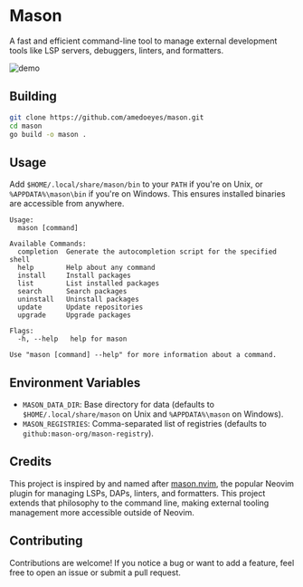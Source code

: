 # Mason

A fast and efficient command-line tool to manage external development tools like LSP servers, debuggers, linters, and formatters.

![demo](https://github.com/user-attachments/assets/2c9aab56-edaa-4972-b24d-24c3a722c844)

## Building

```sh
git clone https://github.com/amedoeyes/mason.git
cd mason
go build -o mason .
```

## Usage

Add `$HOME/.local/share/mason/bin` to your `PATH` if you're on Unix, or `%APPDATA%\mason\bin` if you're on Windows. This ensures installed binaries are accessible from anywhere.

```
Usage:
  mason [command]

Available Commands:
  completion  Generate the autocompletion script for the specified shell
  help        Help about any command
  install     Install packages
  list        List installed packages
  search      Search packages
  uninstall   Uninstall packages
  update      Update repositories
  upgrade     Upgrade packages

Flags:
  -h, --help   help for mason

Use "mason [command] --help" for more information about a command.
```

## Environment Variables

- `MASON_DATA_DIR`: Base directory for data (defaults to `$HOME/.local/share/mason` on Unix and `%APPDATA%\mason` on Windows).
- `MASON_REGISTRIES`: Comma-separated list of registries (defaults to `github:mason-org/mason-registry`).

## Credits

This project is inspired by and named after [mason.nvim](https://github.com/williamboman/mason.nvim), the popular Neovim plugin for managing LSPs, DAPs, linters, and formatters. This project extends that philosophy to the command line, making external tooling management more accessible outside of Neovim.

## Contributing

Contributions are welcome! If you notice a bug or want to add a feature, feel free to open an issue or submit a pull request.
